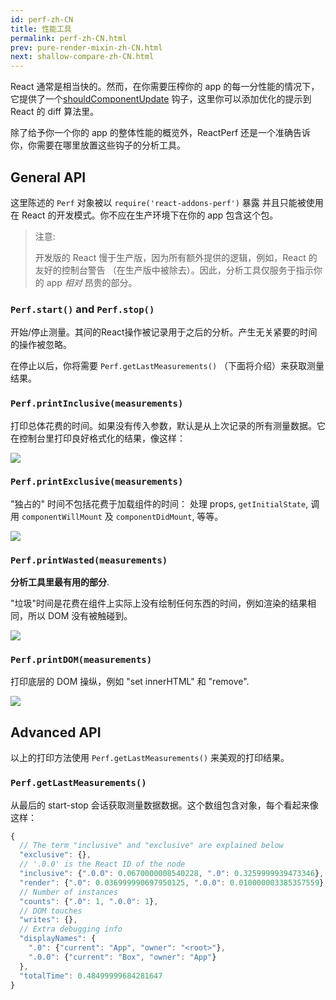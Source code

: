 ```yaml
---
id: perf-zh-CN
title: 性能工具
permalink: perf-zh-CN.html
prev: pure-render-mixin-zh-CN.html
next: shallow-compare-zh-CN.html
---
```


React 通常是相当快的。然而，在你需要压榨你的 app 的每一分性能的情况下，它提供了一个[shouldComponentUpdate](/react/docs/component-specs.html#updating-shouldcomponentupdate) 钩子，这里你可以添加优化的提示到 React 的 diff 算法里。

除了给予你一个你的 app 的整体性能的概览外，ReactPerf 还是一个准确告诉你，你需要在哪里放置这些钩子的分析工具。

## General API

这里陈述的 `Perf` 对象被以 `require('react-addons-perf')` 暴露 并且只能被使用在 React 的开发模式。你不应在生产环境下在你的 app 包含这个包。

> 注意:
>
> 开发版的 React 慢于生产版，因为所有额外提供的逻辑，例如，React 的友好的控制台警告 （在生产版中被除去）。因此，分析工具仅服务于指示你的 app _相对_ 昂贵的部分。

### `Perf.start()` and `Perf.stop()`
开始/停止测量。其间的React操作被记录用于之后的分析。产生无关紧要的时间的操作被忽略。

在停止以后，你将需要 `Perf.getLastMeasurements()` （下面将介绍）来获取测量结果。

### `Perf.printInclusive(measurements)`
打印总体花费的时间。如果没有传入参数，默认是从上次记录的所有测量数据。它在控制台里打印良好格式化的结果，像这样：

![](/react/img/docs/perf-inclusive.png)

### `Perf.printExclusive(measurements)`
"独占的" 时间不包括花费于加载组件的时间： 处理 props, `getInitialState`, 调用 `componentWillMount` 及 `componentDidMount`, 等等。

![](/react/img/docs/perf-exclusive.png)

### `Perf.printWasted(measurements)`

**分析工具里最有用的部分**.

"垃圾"时间是花费在组件上实际上没有绘制任何东西的时间，例如渲染的结果相同，所以 DOM 没有被触碰到。

![](/react/img/docs/perf-wasted.png)

### `Perf.printDOM(measurements)`
打印底层的 DOM 操纵，例如  "set innerHTML" 和 "remove".

![](/react/img/docs/perf-dom.png)

## Advanced API

以上的打印方法使用 `Perf.getLastMeasurements()` 来美观的打印结果。

### `Perf.getLastMeasurements()`
从最后的 start-stop 会话获取测量数据数据。这个数组包含对象，每个看起来像这样：

```js
{
  // The term "inclusive" and "exclusive" are explained below
  "exclusive": {},
  // '.0.0' is the React ID of the node
  "inclusive": {".0.0": 0.0670000008540228, ".0": 0.3259999939473346},
  "render": {".0": 0.036999990697950125, ".0.0": 0.010000003385357559},
  // Number of instances
  "counts": {".0": 1, ".0.0": 1},
  // DOM touches
  "writes": {},
  // Extra debugging info
  "displayNames": {
    ".0": {"current": "App", "owner": "<root>"},
    ".0.0": {"current": "Box", "owner": "App"}
  },
  "totalTime": 0.48499999684281647
}
```

